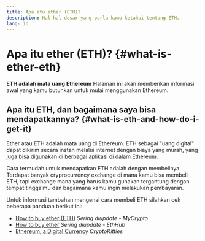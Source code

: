 ```yaml
---
title: Apa itu ether (ETH)?
description: Hal-hal dasar yang perlu kamu ketahui tentang ETH.
lang: id
---
```


# Apa itu ether (ETH)? {#what-is-ether-eth}

<div class="featured">

**ETH adalah mata uang Ethereum** Halaman ini akan memberikan informasi awal yang kamu butuhkan untuk mulai menggunakan Ethereum.

</div>

## Apa itu ETH, dan bagaimana saya bisa mendapatkannya? {#what-is-eth-and-how-do-i-get-it}

Ether atau ETH adalah mata uang di Ethereum. ETH sebagai "uang digital" dapat dikirim secara instan melalui internet dengan biaya yang murah, yang juga bisa digunakan di [berbagai aplikasi di dalam Ethereum](/id/dapps/).

Cara termudah untuk mendapatkan ETH adalah dengan membelinya. Terdapat banyak cryprocurrency exchange di mana kamu bisa membeli ETH, tapi exchange mana yang harus kamu gunakan tergantung dengan tempat tinggalmu dan bagaimana kamu ingin melakukan pembayaran.

Untuk informasi tambahan mengenai cara membeli ETH silahkan cek beberapa panduan berikut ini:

- [How to buy ether (ETH)](https://support.mycrypto.com/how-to/getting-started/how-to-buy-ether-with-usd) _Sering diupdate - MyCrypto_
- [How to buy ether](https://docs.ethhub.io/using-ethereum/how-to-buy-ether/) _Sering diupdate - EthHub_
- [Ethereum, a Digital Currency](https://www.cryptokitties.co/faq#ethereum-a-digital-currency) _CryptoKitties_
